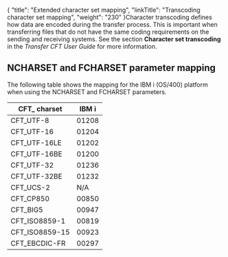 {
    "title": "Extended character set mapping",
    "linkTitle": "Transcoding character set mapping",
    "weight": "230"
}Character transcoding defines how data are encoded during the transfer process. This is important when transferring files that do not have the same coding requirements on the sending and receiving systems. See the section **Character set transcoding** in the *Transfer CFT User Guide* for more information.

NCHARSET and FCHARSET parameter mapping
---------------------------------------

The following table shows the mapping for the IBM i (OS/400) platform when using the NCHARSET and FCHARSET parameters.


| CFT_ charset  | IBM i  |
| --- | --- |
| CFT_UTF-8  | 01208  |
| CFT_UTF-16  | 01204  |
| CFT_UTF-16LE  | 01202  |
| CFT_UTF-16BE  | 01200  |
| CFT_UTF-32  | 01236  |
| CFT_UTF-32BE  | 01232  |
| CFT_UCS-2  | N/A  |
| CFT_CP850  | 00850  |
| CFT_BIG5  | 00947  |
| CFT_ISO8859-1  | 00819  |
| CFT_ISO8859-15  | 00923  |
| CFT_EBCDIC-FR  | 00297  |

